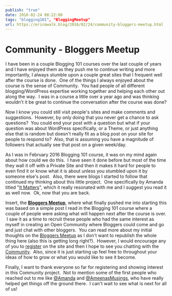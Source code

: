 ```yaml
---
publish: "true"
date: 2016-02-24 08:22:00
tags: "blogging101", "BloggingMeetup"
url: https://ericmwalk.blog/2016/02/24/community-bloggers-meetup.html
---
```


# Community - Bloggers Meetup

I have been in a couple Blogging 101 courses over the last couple of years and I have enjoyed them as they push me to continue writing and more importantly, I always stumble upon a couple great sites that I frequent well after the course is done.  One of the things I always enjoyed about the course is the sense of Community.  You had people of all different blogging/WordPress expertise working together and helping each other out along the way.  I was in a course a little over a year ago and was thinking wouldn't it be great to continue the conversation after the course was done?

Now I know you could still visit people's sites and make comments and suggestions.  However, by only doing that you never get a chance to ask questions?  You could end your post with a question but what if your question was about WordPress specifically, or a Theme, or just anything else that is random but doesn't really fit as a blog post on your site for people to respond to?  Also, that is assuming you have a magnitude of followers that actually see that post on a given week/day.

As I was in February 2016 Blogging 101 course, it was on my mind again about how could we do this.  I have seen it done before but most of the time they wall it off with a Private Site and then it makes it hard for people to even find it or know what it is about unless you stumbled upon it by someone else's post.  Also, there were blogs I started to follow that continued my thinking about this little project.  One specifically by Amanda titled "<a href="https://web.archive.org/web/20160302143548/https://theroadtothere.live/2016/02/18/it-matters/">It Matters</a>", which it really resonated with me and I suggest you read it as well now.  Ok, now that you are back.

Insert, the <strong><a href="https://bloggersmeetup.wordpress.com/welcome-to-the-bloggers-meetup">Bloggers Meetup</a></strong>, where what finally pushed me into starting this was based on a simple post I read in the Blogging 101 course where a couple of people were asking what will happen next after the course is over.  I saw it as a time to recruit these people who had the same interest as myself in creating an Open Community where Bloggers could come and go and just chat with other bloggers.  You can read more about my initial thoughts on the <a href="https://bloggersmeetup.wordpress.com/welcome-to-the-bloggers-meetup">Bloggers Meetup</a> as I don't want to republish the whole thing here (also this is getting long right?).  However, I would encourage any of you to <a href="https://bloggersmeetup.wordpress.com/register/">register</a> on the site and then I hope to see you chatting with the <a href="https://bloggersmeetup.wordpress.com/chat/">Community</a>.  Also, since it is just starting up feel free to throughout your ideas of how to grow or what you would like to see it become.

Finally, I want to thank everyone so far for registering and showing interest in this Community project.  Not to mention some of the first people who reached out to me like <a href="https://bloggersmeetup.wordpress.com/author/amandaowen2015/">@Amanda</a> and <a href="https://bloggersmeetup.wordpress.com/author/ameenasmusings/">@AmeenasMusings</a>, who have really helped get things off the ground there.  I can't wait to see what is next for all of us!

